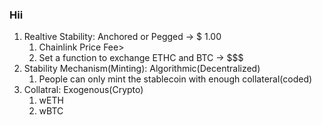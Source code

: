 ### Hii

1. Realtive Stability: Anchored or Pegged -> $ 1.00
    1. Chainlink Price Fee>
    2. Set a function to exchange ETHC and BTC -> $$$
2. Stability Mechanism(Minting): Algorithmic(Decentralized)
    1. People can only mint the stablecoin with enough collateral(coded)
3. Collatral: Exogenous(Crypto)
    1. wETH
    2. wBTC